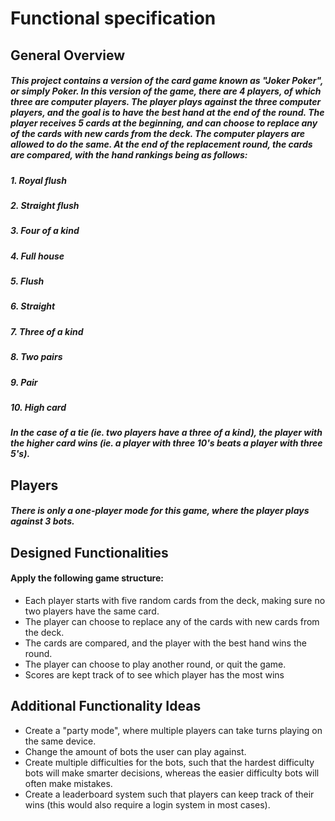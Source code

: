# Functional specification
## General Overview
##### This project contains a version of the card game known as "Joker Poker", or simply Poker. In this version of the game, there are 4 players, of which three are computer players. The player plays against the three computer players, and the goal is to have the best hand at the end of the round. The player receives 5 cards at the beginning, and can choose to replace any of the cards with new cards from the deck. The computer players are allowed to do the same. At the end of the replacement round, the cards are compared, with the hand rankings being as follows:
##### 1. Royal flush
##### 2. Straight flush
##### 3. Four of a kind
##### 4. Full house
##### 5. Flush
##### 6. Straight
##### 7. Three of a kind
##### 8. Two pairs
##### 9. Pair
##### 10. High card
##### In the case of a tie (ie. two players have a three of a kind), the player with the higher card wins (ie. a player with three 10's beats a player with three 5's).

## Players
##### There is only a one-player mode for this game, where the player plays against 3 bots.

## Designed Functionalities
#### Apply the following game structure:
* Each player starts with five random cards from the deck, making sure no two players have the same card.
* The player can choose to replace any of the cards with new cards from the deck.
* The cards are compared, and the player with the best hand wins the round.
* The player can choose to play another round, or quit the game.
* Scores are kept track of to see which player has the most wins

## Additional Functionality Ideas
* Create a "party mode", where multiple players can take turns playing on the same device.
* Change the amount of bots the user can play against.
* Create multiple difficulties for the bots, such that the hardest difficulty bots will make smarter decisions, whereas the easier difficulty bots will often make mistakes.
* Create a leaderboard system such that players can keep track of their wins (this would also require a login system in most cases). 
